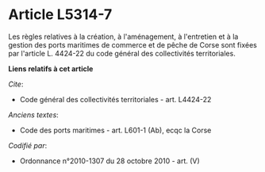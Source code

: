 # Article L5314-7

Les règles relatives à la création, à l'aménagement, à l'entretien et à la gestion des ports maritimes de commerce et de
pêche de Corse sont fixées par l'article L. 4424-22 du code général des collectivités territoriales.

**Liens relatifs à cet article**

_Cite_:

  - Code général des collectivités territoriales - art. L4424-22

_Anciens textes_:

  - Code des ports maritimes - art. L601-1 (Ab), ecqc la Corse

_Codifié par_:

  - Ordonnance n°2010-1307 du 28 octobre 2010 - art. (V)
